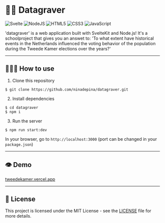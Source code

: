 # 👋🏼 Datagraver

![Svelte](https://img.shields.io/badge/svelte-%23f1413d.svg?style=for-the-badge&logo=svelte&logoColor=white) ![NodeJS](https://img.shields.io/badge/node.js-6DA55F?style=for-the-badge&logo=node.js&logoColor=white) ![HTML5](https://img.shields.io/badge/html5-%23E34F26.svg?style=for-the-badge&logo=html5&logoColor=white) ![CSS3](https://img.shields.io/badge/css3-%231572B6.svg?style=for-the-badge&logo=css3&logoColor=white) ![JavaScript](https://img.shields.io/badge/javascript-%23323330.svg?style=for-the-badge&logo=javascript&logoColor=%23F7DF1E)

'datagraver' is a web application built with SvelteKit and Node.js! It's a schoolproject that gives you an answet to: 'To what extent have historical events in the Netherlands influenced the voting behavior of the population during the Tweede Kamer elections over the years?'

---

## 👩🏼‍💻 How to use

1. Clone this repository

```
$ git clone https://github.com/ninadepina/datagraver.git
```

2. Install dependencies

```
$ cd datagraver
$ npm i
```

3. Run the server

```
$ npm run start:dev
```

In your browser, go to `http://localhost:3000` (port can be changed in your `package.json`)

---

## 👁️ Demo

[tweedekamer.vercel.app](https://tweedekamer.vercel.app/)

---

## 📄 License

This project is licensed under the MIT License - see the [LICENSE](https://github.com/ninadepina/datagraver/blob/main/LICENSE) file for more details.

